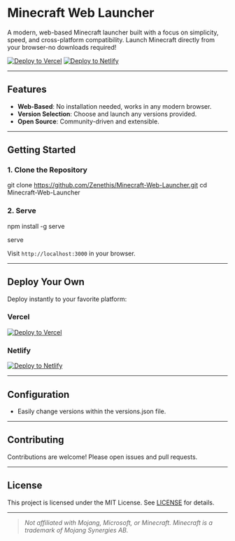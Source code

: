 # Minecraft Web Launcher

A modern, web-based Minecraft launcher built with a focus on simplicity, speed, and cross-platform compatibility. Launch Minecraft directly from your browser-no downloads required!

[![Deploy to Vercel](https://vercel.com/button)](https://vercel.com/new/clone?repository-url=https://github.com/Zenethis/Minecraft-Web-Launcher)
[![Deploy to Netlify](https://www.netlify.com/img/deploy/button.svg)](https://app.netlify.com/start/deploy?repository=https://github.com/Zenethis/Minecraft-Web-Launcher)

---

##  Features

- **Web-Based**: No installation needed, works in any modern browser.
- **Version Selection**: Choose and launch any versions provided.
- **Open Source**: Community-driven and extensible.

---

##  Getting Started

### 1. Clone the Repository

git clone https://github.com/Zenethis/Minecraft-Web-Launcher.git
cd Minecraft-Web-Launcher

### 2. Serve

npm install -g serve

serve

Visit `http://localhost:3000` in your browser.

---

##  Deploy Your Own

Deploy instantly to your favorite platform:

### Vercel

[![Deploy to Vercel](https://vercel.com/button)](https://vercel.com/new/clone?repository-url=https://github.com/Zenethis/Minecraft-Web-Launcher)

### Netlify

[![Deploy to Netlify](https://www.netlify.com/img/deploy/button.svg)](https://app.netlify.com/start/deploy?repository=https://github.com/Zenethis/Minecraft-Web-Launcher)

---

##  Configuration

- Easily change versions within the versions.json file.

---

##  Contributing

Contributions are welcome! Please open issues and pull requests.

---

##  License

This project is licensed under the MIT License. See [LICENSE](LICENSE) for details.

---

> _Not affiliated with Mojang, Microsoft, or Minecraft. Minecraft is a trademark of Mojang Synergies AB._

